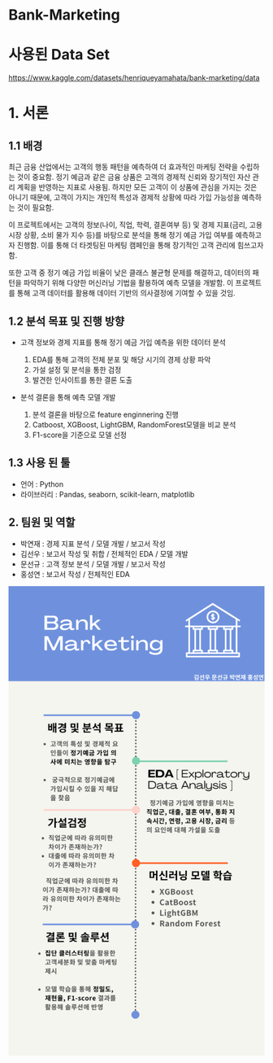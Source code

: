 # Bank-Marketing

# 사용된 Data Set
https://www.kaggle.com/datasets/henriqueyamahata/bank-marketing/data

# 1. 서론
## 1.1 배경
최근 금융 산업에서는 고객의 행동 패턴을 예측하여 더 효과적인 마케팅 전략을 수립하는 것이 중요함. 정기 예금과 같은 금융 상품은 고객의 경제적 신뢰와 장기적인 자산 관리 계획을 반영하는 지표로 사용됨. 하지만 모든 고객이 이 상품에 관심을 가지는 것은 아니기 때문에, 고객이 가지는 개인적 특성과 경제적 상황에 따라 가입 가능성을 예측하는 것이 필요함. 


이 프로젝트에서는 고객의 정보(나이, 직업, 학력, 결혼여부 등) 및 경제 지표(금리, 고용시장 상황, 소비 물가 지수 등)를 바탕으로 분석을 통해 정기 예금 가입 여부를 예측하고자 진행함. 이를 통해 더 타겟팅된 마케팅 캠페인을 통해 장기적인 고객 관리에 힘쓰고자 함.


또한 고객 중 정기 예금 가입 비율이 낮은 클래스 불균형 문제를 해결하고, 데이터의 패턴을 파악하기 위해 다양한 머신러닝 기법을 활용하여 예측 모델을 개발함. 이 프로젝트를 통해 고객 데이터를 활용해 데이터 기반의 의사결정에 기여할 수 있을 것임.
  
## 1.2 분석 목표 및 진행 방향
- 고객 정보와 경제 지표를 통해 정기 예금 가입 예측을 위한 데이터 분석
    1. EDA를 통해 고객의 전체 분포 및 해당 시기의 경제 상황 파악
    2. 가설 설정 및 분석을 통한 검정
    3. 발견한 인사이트를 통한 결론 도출
 
    
- 분석 결론을 통해 예측 모델 개발
    1. 분석 결론을 바탕으로 feature enginnering 진행
    2. Catboost, XGBoost, LightGBM, RandomForest모델을 비교 분석
    3. F1-score을 기준으로 모델 선정



## 1.3 사용 된 툴
- 언어 : Python
- 라이브러리 : Pandas, seaborn, scikit-learn, matplotlib

## 2. 팀원 및 역할
- 박연재 : 경제 지표 분석 / 모델 개발 / 보고서 작성
- 김선우 : 보고서 작성 및 취합 / 전체적인 EDA / 모델 개발
- 문선규 : 고객 정보 분석 / 모델 개발 / 보고서 작성
- 홍성연 : 보고서 작성 / 전체적인 EDA

![flowchart](https://github.com/Bank-Marketing/Bank-Marketing/blob/main/Flowchart.png?raw=true)

